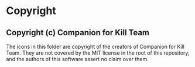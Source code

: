 # Copyright

## Copyright (c) Companion for Kill Team

The icons in this folder are copyright of the creators of Companion for Kill Team. They are not covered by the MIT license in the root of this repository, and the authors of this software assert no claim over them.

